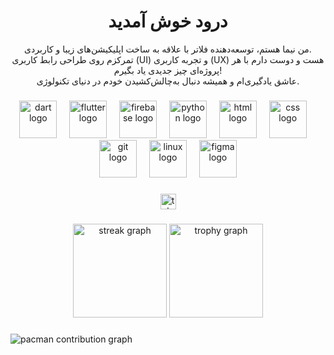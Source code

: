 <h1 align="center">درود خوش آمدید</h1>

<p align="center">
  من نیما هستم، توسعه‌دهنده فلاتر با علاقه به ساخت اپلیکیشن‌های زیبا و کاربردی.<br/>
  تمرکزم روی طراحی رابط کاربری (UI) و تجربه کاربری (UX) هست و دوست دارم با هر پروژه‌ای چیز جدیدی یاد بگیرم!<br/>
  عاشق یادگیری‌ام و همیشه دنبال به‌چالش‌کشیدن خودم در دنیای تکنولوژی.
</p>

###

<div align="center">
  <img src="https://skillicons.dev/icons?i=dart" height="60" alt="dart logo" />
  <img width="12" />
  <img src="https://skillicons.dev/icons?i=flutter" height="60" alt="flutter logo" />
  <img width="12" />
  <img src="https://cdn.jsdelivr.net/gh/devicons/devicon/icons/firebase/firebase-plain.svg" height="60" alt="firebase logo" />
  <img width="12" />
  <img src="https://skillicons.dev/icons?i=python" height="60" alt="python logo" />
  <img width="12" />
  <img src="https://skillicons.dev/icons?i=html" height="60" alt="html logo" />
  <img width="12" />
  <img src="https://skillicons.dev/icons?i=css" height="60" alt="css logo" />
  <img width="12" />
  <img src="https://skillicons.dev/icons?i=git" height="60" alt="git logo" />
  <img width="12" />
  <img src="https://skillicons.dev/icons?i=linux" height="60" alt="linux logo" />
  <img width="12" />
  <img src="https://skillicons.dev/icons?i=figma" height="60" alt="figma logo" />
</div>

###

<div align="center">
  <a href="https://t.me/kianinima82" target="_blank">
    <img src="https://img.shields.io/static/v1?message=Telegram&logo=telegram&label=&color=0088cc&logoColor=white&labelColor=&style=for-the-badge" height="25" alt="telegram logo" />
  </a>
</div>

###

<div align="center">
  <img src="https://streak-stats.demolab.com?user=nima-dev&locale=fa&mode=daily&theme=dracula&hide_border=false&border_radius=5&order=3" height="150" alt="streak graph"  />
  <img src="https://github-profile-trophy.vercel.app?username=nima-dev&theme=dracula&column=-1&row=1&margin-w=8&margin-h=8&no-bg=false&no-frame=false&order=4" height="150" alt="trophy graph"  />
</div>

###

<picture>
  <source media="(prefers-color-scheme: dark)" srcset="https://raw.githubusercontent.com/nima-dev/nima-dev/output/pacman-contribution-graph-dark.svg">
  <source media="(prefers-color-scheme: light)" srcset="https://raw.githubusercontent.com/nima-dev/nima-dev/output/pacman-contribution-graph.svg">
  <img alt="pacman contribution graph" src="https://raw.githubusercontent.com/nima-dev/nima-dev/output/pacman-contribution-graph.svg">
</picture>
